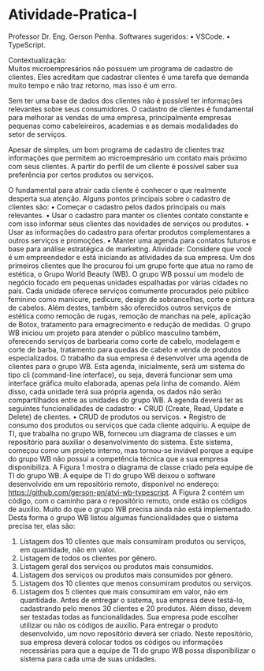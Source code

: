 # Atividade-Pratica-I

Professor Dr. Eng. Gerson Penha.
Softwares sugeridos:
• VSCode.
• TypeScript.


Contextualização: <br>
Muitos microempresários não possuem um programa de cadastro de clientes. Eles acreditam que cadastrar
clientes é uma tarefa que demanda muito tempo e não traz retorno, mas isso é um erro.

Sem ter uma base de dados dos clientes não é possível ter informações relevantes sobre seus consumidores.
O cadastro de clientes é fundamental para melhorar as vendas de uma empresa, principalmente empresas
pequenas como cabeleireiros, academias e as demais modalidades do setor de serviços.


Apesar de simples, um bom programa de cadastro de clientes traz informações que permitem ao
microempresário um contato mais próximo com seus clientes. A partir do perfil de um cliente é possível saber sua preferência por certos produtos ou serviços.

O fundamental para atrair cada cliente é conhecer o que realmente desperta sua atenção. Alguns pontos
principais sobre o cadastro de clientes são:
• Começar o cadastro pelos dados principais ou mais relevantes.
• Usar o cadastro para manter os clientes contato constante e com isso informar seus clientes das
novidades de serviços ou produtos.
• Usar as informações do cadastro para ofertar produtos complementares a outros serviços e
promoções.
• Manter uma agenda para contatos futuros e base para análise estratégica de marketing.
Atividade:
Considere que você é um empreendedor e está iniciando as atividades da sua empresa. Um dos primeiros
clientes que lhe procurou foi um grupo forte que atua no ramo de estética, o Grupo World Beauty (WB).
O grupo WB possui um modelo de negócio focado em pequenas unidades espalhadas por várias cidades no
país. Cada unidade oferece serviços comumente procurados pelo público feminino como manicure, pedicure,
design de sobrancelhas, corte e pintura de cabelos.
Além destes, também são oferecidos outros serviços de estética como remoção de rugas, remoção de
manchas na pele, aplicação de Botox, tratamento para emagrecimento e redução de medidas.
O grupo WB iniciou um projeto para atender o público masculino também, oferecendo serviços de barbearia
como corte de cabelo, modelagem e corte de barba, tratamento para quedas de cabelo e venda de produtos
especializados.
O trabalho da sua empresa é desenvolver uma agenda de clientes para o grupo WB. Esta agenda, inicialmente,
será um sistema do tipo cli (command-line interface), ou seja, deverá funcionar sem uma interface gráfica
muito elaborada, apenas pela linha de comando. Além disso, cada unidade terá sua própria agenda, os dados
não serão compartilhados entre as unidades do grupo WB.
A agenda deverá ter as seguintes funcionalidades de cadastro:
• CRUD (Create, Read, Update e Delete) de clientes.
• CRUD de produtos ou serviços.
• Registro de consumo dos produtos ou serviços que cada cliente adquiriu.
A equipe de TI, que trabalha no grupo WB, forneceu um diagrama de classes e um repositório para auxiliar o
desenvolvimento do sistema. Este sistema, começou como um projeto interno, mas tornou-se inviável porque
a equipe do grupo WB não possui a competência técnica que a sua empresa disponibiliza. A Figura 1 mostra o
diagrama de classe criado pela equipe de TI do grupo WB.
A equipe de TI do grupo WB deixou o software desenvolvido em um repositório remoto, disponível no
endereço: https://github.com/gerson-pn/atvi-wb-typescript. A Figura 2 contém um código, com o caminho
para o repositório remoto, onde estão os códigos de auxílio.
Muito do que o grupo WB precisa ainda não está implementado. Desta forma o grupo WB listou algumas
funcionalidades que o sistema precisa ter, elas são:
1. Listagem dos 10 clientes que mais consumiram produtos ou serviços, em quantidade, não em valor.
2. Listagem de todos os clientes por gênero.
3. Listagem geral dos serviços ou produtos mais consumidos.
4. Listagem dos serviços ou produtos mais consumidos por gênero.
5. Listagem dos 10 clientes que menos consumiram produtos ou serviços.
6. Listagem dos 5 clientes que mais consumiram em valor, não em quantidade.
Antes de entregar o sistema, sua empresa deve testá-lo, cadastrando pelo menos 30 clientes e 20 produtos.
Além disso, devem ser testadas todas as funcionalidades.
Sua empresa pode escolher utilizar ou não os códigos de auxílio. Para entregar o produto desenvolvido, um
novo repositório deverá ser criado. Neste repositório, sua empresa deverá colocar todos os códigos ou
informações necessárias para que a equipe de TI do grupo WB possa disponibilizar o sistema para cada uma
de suas unidades.
